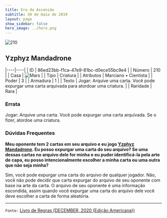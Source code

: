 ```yaml
---
title: Era da Ascensão
subtitle: 30 de maio de 2019
layout: page
show_sidebar: false
hero_image: ../hero.png
---
```


![210](https://cdn.keyforgegame.com/media/card_front/pt/435_210_VJ267WC3W2V7_pt.png)

## Yzphyz Mandadrone

|----|----|
| ID | 86ed23bb-f1ca-47e9-81bc-d0ece55bc9e4 |
| Número | 210 |
| Casa | ![Mars](https://archonarcana.com/images/thumb/d/de/Mars.png/22px-Mars.png "Marte") |
| Tipo | Criatura |
| Atributos | Marciano • Cientista |
| Poder | 3 |
| Armadura | 1 |
| Texto | Jogar: Arquive uma carta. Você pode expurgar uma carta arquivada para atordoar uma criatura. |
| Raridade | Rara |

### Errata

Jogar: Arquive uma carta. Você pode expurgar uma carta arquivada. Se o fizer, atordoe uma criatura.

### Dúvidas Frequentes

**Meu oponente tem 2 cartas em seu arquivo e eu jogo [Yzphyz Mandadrone](/aoa/210).
Eu posso expurgar uma carta do seu arquivo? Se uma
dessas cartas no arquivo dele for minha e eu puder identificá-la pela
arte de capa, eu posso intencionalmente escolher a minha carta ou uma outra que não seja minha?**

Sim, você pode expurgar uma carta do arquivo de qualquer jogador. Não, você não pode
decidir que carta expurgar do arquivo de seu oponente com base na arte da carta.
O arquivo de seu oponente é uma informação escondida, assim quando você
expurgar uma carta do arquivo dele você deve escolher a carta de forma aleatória.

<hr/>

`Fonte:` [Livro de Regras (DECEMBER, 2020 (Edição Americana))](https://images-cdn.fantasyflightgames.com/filer_public/8c/af/8cafeca4-02c3-4990-bba1-ff9d3aa8f02a/keyforge_rulebook_v14_reduced-compressed.pdf)
